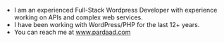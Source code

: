 - I am an experienced Full-Stack Wordpress Developer with experience working on APIs and complex web services.
- I have been working with WordPress/PHP for the last 12+ years.
- You can reach me at www.pardaad.com


<!---
pardaad/pardaad is a ✨ special ✨ repository because its `README.md` (this file) appears on your GitHub profile.
You can click the Preview link to take a look at your changes.
--->
